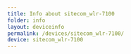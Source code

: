 ```yaml
---
title: Info about sitecom_wlr-7100
folder: info
layout: deviceinfo
permalink: /devices/sitecom_wlr-7100/
device: sitecom_wlr-7100
---
```

